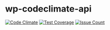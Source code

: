 # wp-codeclimate-api

[![Code Climate](https://codeclimate.com/repos/57ca2397a0d87b4b04003b5e/badges/35237766085d5e2e6e90/gpa.svg)](https://codeclimate.com/repos/57ca2397a0d87b4b04003b5e/feed)
[![Test Coverage](https://codeclimate.com/repos/57ca2397a0d87b4b04003b5e/badges/35237766085d5e2e6e90/coverage.svg)](https://codeclimate.com/repos/57ca2397a0d87b4b04003b5e/coverage)
[![Issue Count](https://codeclimate.com/repos/57ca2397a0d87b4b04003b5e/badges/35237766085d5e2e6e90/issue_count.svg)](https://codeclimate.com/repos/57ca2397a0d87b4b04003b5e/feed)
